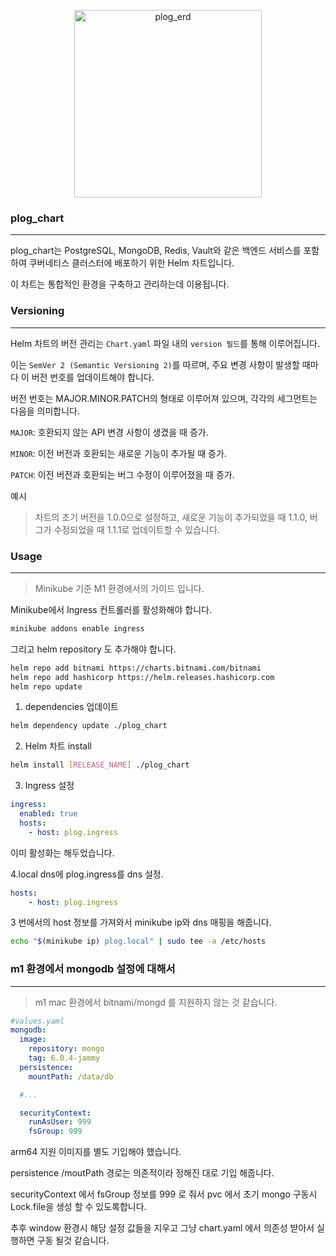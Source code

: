 <p align="center">
  <img width="300" alt="plog_erd" src="https://github.com/christopher3810/plog_repo/assets/61622657/b2cb40fe-57ea-40f3-98b2-5138004e07a1">
</p>

### plog_chart

---

plog_chart는 PostgreSQL, MongoDB, Redis, Vault와 같은 백엔드 서비스를 포함하여 쿠버네티스 클러스터에 배포하기 위한 Helm 차트입니다. 

이 차트는 통합적인 환경을 구축하고 관리하는데 이용됩니다.

### Versioning

---

Helm 차트의 버전 관리는 `Chart.yaml` 파일 내의 `version 필드`를 통해 이루어집니다. 

이는 `SemVer 2 (Semantic Versioning 2)`를 따르며, 주요 변경 사항이 발생할 때마다 이 버전 번호를 업데이트해야 합니다.

버전 번호는 MAJOR.MINOR.PATCH의 형태로 이루어져 있으며, 각각의 세그먼트는 다음을 의미합니다.

`MAJOR`: 호환되지 않는 API 변경 사항이 생겼을 때 증가.

`MINOR`: 이전 버전과 호환되는 새로운 기능이 추가될 때 증가.

`PATCH`: 이전 버전과 호환되는 버그 수정이 이루어졌을 때 증가.

예시

>차트의 초기 버전을 1.0.0으로 설정하고, 새로운 기능이 추가되었을 때 1.1.0, 버그가 수정되었을 때 1.1.1로 업데이트할 수 있습니다.

### Usage

---

>Minikube 기준 M1 환경에서의 가이드 입니다.

Minikube에서 Ingress 컨트롤러를 활성화해야 합니다. 

```bash
minikube addons enable ingress
```

그리고 helm repository 도 추가해야 합니다.
```bash
helm repo add bitnami https://charts.bitnami.com/bitnami
helm repo add hashicorp https://helm.releases.hashicorp.com
helm repo update
```

1. dependencies 업데이트

```bash
helm dependency update ./plog_chart
```

2. Helm 차트 install

```bash
helm install [RELEASE_NAME] ./plog_chart
```

3. Ingress 설정

```yaml
ingress:
  enabled: true
  hosts:
    - host: plog.ingress
```
이미 활성화는 해두었습니다.

4.local dns에 plog.ingress를 dns 설정.

```yaml
hosts:
    - host: plog.ingress
```
3 번에서의 host 정보를 가져와서 minikube ip와 dns 매핑을 해줍니다.

```bash
echo "$(minikube ip) plog.local" | sudo tee -a /etc/hosts
```

### m1 환경에서 mongodb 설정에 대해서

---

>m1 mac 환경에서 bitnami/mongd 를 지원하지 않는 것 같습니다.

```yaml
#values.yaml
mongodb:
  image:
    repository: mongo
    tag: 6.0.4-jammy
  persistence:
    mountPath: /data/db

  #...

  securityContext:
    runAsUser: 999
    fsGroup: 999
```

arm64 지원 이미지를 별도 기입해야 했습니다.

persistence /moutPath 경로는 의존적이라 정해진 대로 기입 해줍니다.

securityContext 에서 fsGroup 정보를 999 로 줘서 pvc 에서 초기 mongo 구동시 Lock.file을 생성 할 수 있도록합니다.

추후 window 환경시 해당 설정 값들을 지우고 그냥 chart.yaml 에서 의존성 받아서 실행하면 구동 될것 같습니다.
